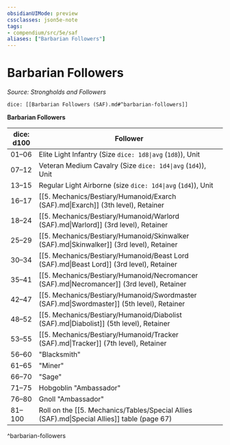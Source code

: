 ```yaml
---
obsidianUIMode: preview
cssclasses: json5e-note
tags:
- compendium/src/5e/saf
aliases: ["Barbarian Followers"]
---
```

# Barbarian Followers
*Source: Strongholds and Followers* 

`dice: [[Barbarian Followers (SAF).md#^barbarian-followers]]`

**Barbarian Followers**

| dice: d100 | Follower |
|------------|----------|
| 01–06 | Elite Light Infantry (Size `dice: 1d8\|avg` (`1d8`)), Unit |
| 07–12 | Veteran Medium Cavalry (Size `dice: 1d4\|avg` (`1d4`)), Unit |
| 13–15 | Regular Light Airborne (size `dice: 1d4\|avg` (`1d4`)), Unit |
| 16–17 | [[5. Mechanics/Bestiary/Humanoid/Exarch (SAF).md\|Exarch]] (3th level), Retainer |
| 18–24 | [[5. Mechanics/Bestiary/Humanoid/Warlord (SAF).md\|Warlord]] (3rd level), Retainer |
| 25–29 | [[5. Mechanics/Bestiary/Humanoid/Skinwalker (SAF).md\|Skinwalker]] (3rd level), Retainer |
| 30–34 | [[5. Mechanics/Bestiary/Humanoid/Beast Lord (SAF).md\|Beast Lord]] (3rd level), Retainer |
| 35–41 | [[5. Mechanics/Bestiary/Humanoid/Necromancer (SAF).md\|Necromancer]] (3rd level), Retainer |
| 42–47 | [[5. Mechanics/Bestiary/Humanoid/Swordmaster (SAF).md\|Swordmaster]] (5th level), Retainer |
| 48–52 | [[5. Mechanics/Bestiary/Humanoid/Diabolist (SAF).md\|Diabolist]] (5th level), Retainer |
| 53–55 | [[5. Mechanics/Bestiary/Humanoid/Tracker (SAF).md\|Tracker]] (7th level), Retainer |
| 56–60 | "Blacksmith" |
| 61–65 | "Miner" |
| 66–70 | "Sage" |
| 71–75 | Hobgoblin "Ambassador" |
| 76–80 | Gnoll "Ambassador" |
| 81–100 | Roll on the [[5. Mechanics/Tables/Special Allies (SAF).md\|Special Allies]] table (page 67) |
^barbarian-followers